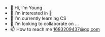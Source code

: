 - 👋 Hi, I’m Young
- 👀 I’m interested in 🏀
- 🌱 I’m currently learning CS
- 💞️ I’m looking to collaborate on ...
- 📫 How to reach me 1683209437@qq.com

<!---
Redamency/Redamency is a ✨ special ✨ repository because its `README.md` (this file) appears on your GitHub profile.
You can click the Preview link to take a look at your changes.
--->
